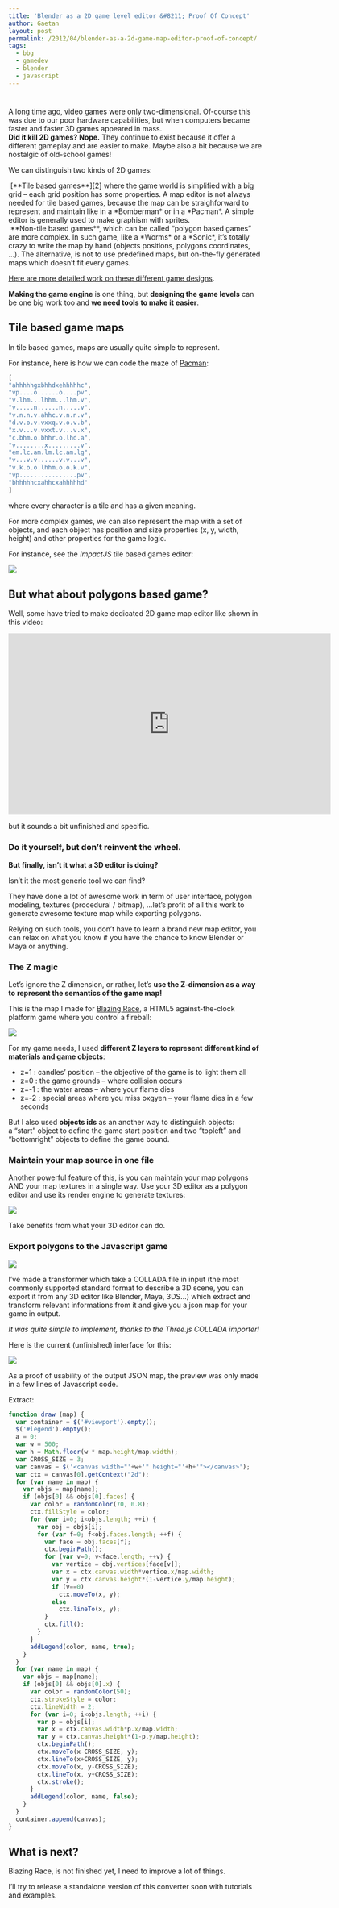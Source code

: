 ```yaml
---
title: 'Blender as a 2D game level editor &#8211; Proof Of Concept'
author: Gaetan
layout: post
permalink: /2012/04/blender-as-a-2d-game-map-editor-proof-of-concept/
tags:
  - bbg
  - gamedev
  - blender
  - javascript
---
```

# 

A long time ago, video games were only two-dimensional. Of-course this was due to our poor hardware capabilities, but when computers became faster and faster 3D games appeared in mass.  
**Did it kill 2D games? Nope.** They continue to exist because it offer a different gameplay and are easier to make. Maybe also a bit because we are nostalgic of old-school games!

We can distinguish two kinds of 2D games:

<img src="/images/2012/04/bomberman93.jpg" alt="" class="thumbnail-left" />
[**Tile based games**][2] where the game world is simplified with a big grid – each grid position has some properties.  
A map editor is not always needed for tile based games, because the map can be straighforward to represent and maintain like in a *Bomberman* or in a *Pacman*. A simple editor is generally used to make graphism with sprites.  

 [2]: http://www.tonypa.pri.ee/tbw/tut00.html
 [4]: http://higherorderfun.com/blog/2012/05/20/the-guide-to-implementing-2d-platformers/
 [5]: http://www.masswerk.at/JavaPac/JS-PacMan2.html
 [6]: http://impactjs.com/documentation/weltmeister
 [7]: http://gre.github.io/blazing-race

 [12]: http://gre.github.io/blazing-race/maps/converter/

<br style="clear:both" />

<img src="/images/2012/04/woarpc001.jpg" alt="" class="thumbnail-left" />
**Non-tile based games**, which can be called “polygon based games” are more complex.  
In such game, like a *Worms* or a *Sonic*, it’s totally crazy to write the map by hand (objects positions, polygons coordinates, …). The alternative, is not to use predefined maps, but on-the-fly generated maps which doesn’t fit every games.  

<br style="clear:both" />
  
[Here are more detailed work on these different game designs][4].

**Making the game engine** is one thing, but **designing the game levels** can be one big work too and **we need tools to make it easier**.

<!-- more -->

## Tile based game maps

In tile based games, maps are usually quite simple to represent.

For instance, here is how we can code the maze of [Pacman][5]:

```javascript
[  
"ahhhhhgxbhhdxehhhhhc",  
"vp....o......o....pv",  
"v.lhm...lhhm...lhm.v",  
"v.....n......n.....v",  
"v.n.n.v.ahhc.v.n.n.v",  
"d.v.o.v.vxxq.v.o.v.b",  
"x.v...v.vxxt.v...v.x",  
"c.bhm.o.bhhr.o.lhd.a",  
"v........x.........v",  
"em.lc.am.lm.lc.am.lg",  
"v...v.v......v.v...v",  
"v.k.o.o.lhhm.o.o.k.v",  
"vp................pv",  
"bhhhhhcxahhcxahhhhhd"  
]
```

where every character is a tile and has a given meaning.

For more complex games, we can also represent the map with a set of objects, and each object has position and size properties (x, y, width, height) and other properties for the game logic.

For instance, see the *ImpactJS* tile based games editor:

[![](/images/2012/04/weltmeister-tutorial-entities.png)][6]

## But what about polygons based game?

Well, some have tried to make dedicated 2D game map editor like shown in this video:

<iframe width="640" height="360" src="http://www.youtube.com/embed/kvvEmm2Vyoc?feature=player_embedded" frameborder="0" allowfullscreen></iframe>

but it sounds a bit unfinished and specific.

### Do it yourself, but don’t reinvent the wheel.

**But finally, isn’t it what a 3D editor is doing?**

Isn’t it the most generic tool we can find?

They have done a lot of awesome work in term of user interface, polygon modeling, textures (procedural / bitmap), …let’s profit of all this work to generate awesome texture map while exporting polygons.

Relying on such tools, you don’t have to learn a brand new map editor, you can relax on what you know if you have the chance to know Blender or Maya or anything.

### The Z magic

Let’s ignore the Z dimension, or rather, let’s **use the Z-dimension as a way to represent the semantics of the game map!**

This is the map I made for [Blazing Race][7], a HTML5 against-the-clock platform game where you control a fireball:

![](/images/2012/04/zs.png)

For my game needs, I used **different Z layers to represent different kind of materials and game objects**:

*   z=1 : candles’ position – the objective of the game is to light them all
*   z=0 : the game grounds – where collision occurs
*   z=-1 : the water areas – where your flame dies
*   z=-2 : special areas where you miss oxgyen – your flame dies in a few seconds

But I also used **objects ids** as an another way to distinguish objects:  
a “start” object to define the game start position and two “topleft” and “bottomright” objects to define the game bound.

### Maintain your map source in one file

Another powerful feature of this, is you can maintain your map polygons AND your map textures in a single way. Use your 3D editor as a polygon editor and use its render engine to generate textures:

![](/images/2012/04/map1.png)

Take benefits from what your 3D editor can do.

### Export polygons to the Javascript game

![](/images/2012/04/path4850.png)

I’ve made a transformer which take a COLLADA file in input (the most commonly supported standard format to describe a 3D scene, you can export it from any 3D editor like Blender, Maya, 3DS…) which extract and transform relevant informations from it and give you a json map for your game in output.

*It was quite simple to implement, thanks to the Three.js COLLADA importer!*

Here is the current (unfinished) interface for this:

[![](/images/2012/04/demo_screenshot.png)][12]

As a proof of usability of the output JSON map, the preview was only made in a few lines of Javascript code.

Extract:

```javascript
function draw (map) {
  var container = $('#viewport').empty();
  $('#legend').empty();
  a = 0;
  var w = 500;
  var h = Math.floor(w * map.height/map.width);
  var CROSS_SIZE = 3;
  var canvas = $('<canvas width="'+w+'" height="'+h+'"></canvas>');
  var ctx = canvas[0].getContext("2d");
  for (var name in map) {
    var objs = map[name];
    if (objs[0] && objs[0].faces) {
      var color = randomColor(70, 0.8);
      ctx.fillStyle = color;
      for (var i=0; i<objs.length; ++i) {
        var obj = objs[i];
        for (var f=0; f<obj.faces.length; ++f) {
          var face = obj.faces[f];
          ctx.beginPath();
          for (var v=0; v<face.length; ++v) {
            var vertice = obj.vertices[face[v]];
            var x = ctx.canvas.width*vertice.x/map.width;
            var y = ctx.canvas.height*(1-vertice.y/map.height);
            if (v==0)
              ctx.moveTo(x, y);
            else
              ctx.lineTo(x, y);
          }
          ctx.fill();
        }
      }
      addLegend(color, name, true);
    }
  }
  for (var name in map) {
    var objs = map[name];
    if (objs[0] && objs[0].x) {
      var color = randomColor(50);
      ctx.strokeStyle = color;
      ctx.lineWidth = 2;
      for (var i=0; i<objs.length; ++i) {
        var p = objs[i];
        var x = ctx.canvas.width*p.x/map.width;
        var y = ctx.canvas.height*(1-p.y/map.height);
        ctx.beginPath();
        ctx.moveTo(x-CROSS_SIZE, y);
        ctx.lineTo(x+CROSS_SIZE, y);
        ctx.moveTo(x, y-CROSS_SIZE);
        ctx.lineTo(x, y+CROSS_SIZE);
        ctx.stroke();
      }
      addLegend(color, name, false);
    }
  }
  container.append(canvas);
}
```

## What is next?

Blazing Race, is not finished yet, I need to improve a lot of things.

I’ll try to release a standalone version of this converter soon with tutorials and examples.
